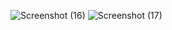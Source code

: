 ![Screenshot (16)](https://github.com/Shripal20/Advice-App/assets/111739756/abb0955f-f813-4ccb-82d5-02c933879fb1)
![Screenshot (17)](https://github.com/Shripal20/Advice-App/assets/111739756/4cb1623b-f478-4f03-a901-5c56f2fba5c8)
